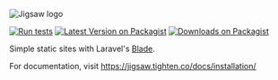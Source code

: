 ![Jigsaw logo](https://raw.githubusercontent.com/tighten/jigsaw/master/jigsaw-banner.png)

[![Run tests](https://github.com/tighten/jigsaw/workflows/CI/badge.svg?branch=master)](https://github.com/tighten/jigsaw/actions?query=workflow%3ACI)
[![Latest Version on Packagist](https://img.shields.io/packagist/v/tightenco/jigsaw.svg?style=flat)](https://packagist.org/packages/tightenco/jigsaw)
[![Downloads on Packagist](https://img.shields.io/packagist/dt/tightenco/jigsaw.svg?style=flat)](https://packagist.org/packages/tightenco/jigsaw)

Simple static sites with Laravel's [Blade](https://laravel.com/docs/blade).

For documentation, visit https://jigsaw.tighten.co/docs/installation/
